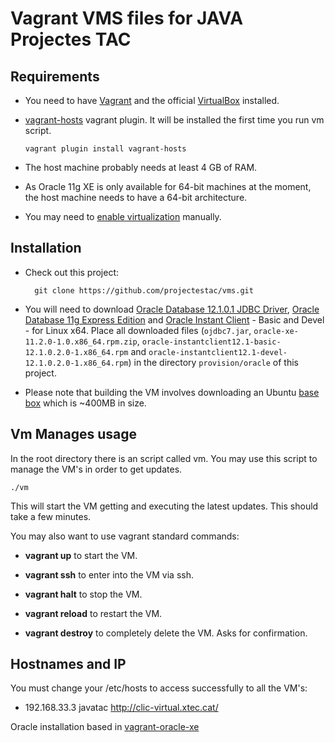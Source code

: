 # Vagrant VMS files for JAVA Projectes TAC

## Requirements


* You need to have [Vagrant] and the official [VirtualBox] installed.
* [vagrant-hosts] vagrant plugin. It will be installed the first time you run vm script.

    `vagrant plugin install vagrant-hosts`

* The host machine probably needs at least 4 GB of RAM.
* As Oracle 11g XE is only available for 64-bit machines at the moment, the host machine needs to
  have a 64-bit architecture.
* You may need to [enable virtualization] manually.

## Installation

* Check out this project:

        git clone https://github.com/projectestac/vms.git

* You will need to download [Oracle Database 12.1.0.1 JDBC Driver], [Oracle Database 11g Express Edition] and [Oracle Instant Client] - Basic and Devel - for Linux x64.
  Place all downloaded files (`ojdbc7.jar`, `oracle-xe-11.2.0-1.0.x86_64.rpm.zip`, `oracle-instantclient12.1-basic-12.1.0.2.0-1.x86_64.rpm` and `oracle-instantclient12.1-devel-12.1.0.2.0-1.x86_64.rpm`)
  in the directory `provision/oracle` of this project.

* Please note that building the VM involves downloading an Ubuntu
  [base box](http://docs.vagrantup.com/v2/boxes.html) which is ~400MB in size.

## Vm Manages usage

In the root directory there is an script called vm. You may use this script to manage the VM's in order to get updates.

`./vm`

This will start the VM getting and executing the latest updates. This should take a few minutes.

You may also want to use vagrant standard commands:

* **vagrant up** to start the VM.

* **vagrant ssh** to enter into the VM via ssh.

* **vagrant halt** to stop the VM.

* **vagrant reload** to restart the VM.

* **vagrant destroy** to completely delete the VM. Asks for confirmation.

## Hostnames and IP

You must change your /etc/hosts to access successfully to all the VM's:

 * 192.168.33.3 javatac http://clic-virtual.xtec.cat/


Oracle installation based in [vagrant-oracle-xe]

[Vagrant]: http://www.vagrantup.com/

[VirtualBox]: https://www.virtualbox.org/

[Oracle Database 12.1.0.1 JDBC Driver]: http://www.oracle.com/technetwork/database/features/jdbc/jdbc-drivers-12c-download-1958347.html

[Oracle Database 11g Express Edition]: http://www.oracle.com/technetwork/database/database-technologies/express-edition/downloads/index.html

[Oracle Instant Client]: http://www.oracle.com/technetwork/topics/linuxx86-64soft-092277.html

[Oracle Database 11g EE Documentation]: http://docs.oracle.com/cd/E17781_01/index.htm

[vagrant-oracle-xe]: https://github.com/codescape/vagrant-oracle-xe

[vbguest]: https://github.com/dotless-de/vagrant-vbguest

[enable virtualization]: http://www.sysprobs.com/disable-enable-virtualization-technology-bios

[vagrant-hosts]: https://github.com/adrienthebo/vagrant-hosts
